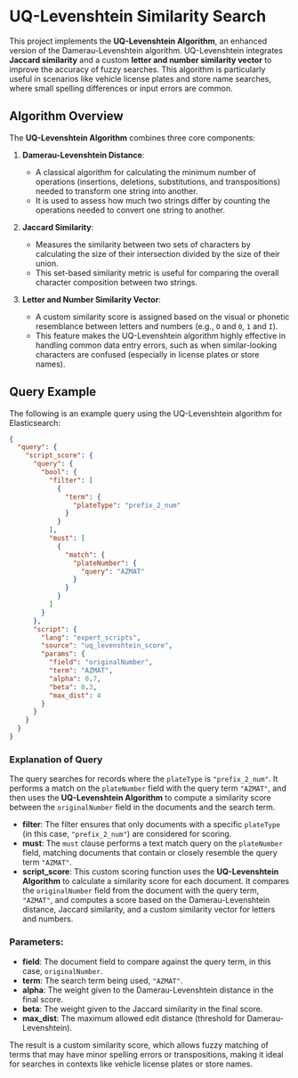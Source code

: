 # UQ-Levenshtein Similarity Search

This project implements the **UQ-Levenshtein Algorithm**, an enhanced version of the Damerau-Levenshtein algorithm. UQ-Levenshtein integrates **Jaccard similarity** and a custom **letter and number similarity vector** to improve the accuracy of fuzzy searches. This algorithm is particularly useful in scenarios like vehicle license plates and store name searches, where small spelling differences or input errors are common.

## Algorithm Overview

The **UQ-Levenshtein Algorithm** combines three core components:

1. **Damerau-Levenshtein Distance**:
   - A classical algorithm for calculating the minimum number of operations (insertions, deletions, substitutions, and transpositions) needed to transform one string into another.
   - It is used to assess how much two strings differ by counting the operations needed to convert one string to another.

2. **Jaccard Similarity**:
   - Measures the similarity between two sets of characters by calculating the size of their intersection divided by the size of their union.
   - This set-based similarity metric is useful for comparing the overall character composition between two strings.

3. **Letter and Number Similarity Vector**:
   - A custom similarity score is assigned based on the visual or phonetic resemblance between letters and numbers (e.g., `O` and `0`, `1` and `I`).
   - This feature makes the UQ-Levenshtein algorithm highly effective in handling common data entry errors, such as when similar-looking characters are confused (especially in license plates or store names).

## Query Example

The following is an example query using the UQ-Levenshtein algorithm for Elasticsearch:

```json
{
  "query": {
    "script_score": {
      "query": {
        "bool": {
          "filter": [
            {
              "term": {
                "plateType": "prefix_2_num"
              }
            }
          ],
          "must": [
            {
              "match": {
                "plateNumber": {
                  "query": "AZMAT"
                }
              }
            }
          ]
        }
      },
      "script": {
        "lang": "expert_scripts",
        "source": "uq_levenshtein_score",
        "params": {
          "field": "originalNumber",
          "term": "AZMAT",
          "alpha": 0.7,
          "beta": 0.3,
          "max_dist": 4
        }
      }
    }
  }
}
```

### Explanation of Query

The query searches for records where the `plateType` is `"prefix_2_num"`. It performs a match on the `plateNumber` field with the query term `"AZMAT"`, and then uses the **UQ-Levenshtein Algorithm** to compute a similarity score between the `originalNumber` field in the documents and the search term.

- **filter**: The filter ensures that only documents with a specific `plateType` (in this case, `"prefix_2_num"`) are considered for scoring.
- **must**: The `must` clause performs a text match query on the `plateNumber` field, matching documents that contain or closely resemble the query term `"AZMAT"`.
- **script_score**: This custom scoring function uses the **UQ-Levenshtein Algorithm** to calculate a similarity score for each document. It compares the `originalNumber` field from the document with the query term, `"AZMAT"`, and computes a score based on the Damerau-Levenshtein distance, Jaccard similarity, and a custom similarity vector for letters and numbers.

### Parameters:
- **field**: The document field to compare against the query term, in this case, `originalNumber`.
- **term**: The search term being used, `"AZMAT"`.
- **alpha**: The weight given to the Damerau-Levenshtein distance in the final score.
- **beta**: The weight given to the Jaccard similarity in the final score.
- **max_dist**: The maximum allowed edit distance (threshold for Damerau-Levenshtein).

The result is a custom similarity score, which allows fuzzy matching of terms that may have minor spelling errors or transpositions, making it ideal for searches in contexts like vehicle license plates or store names.